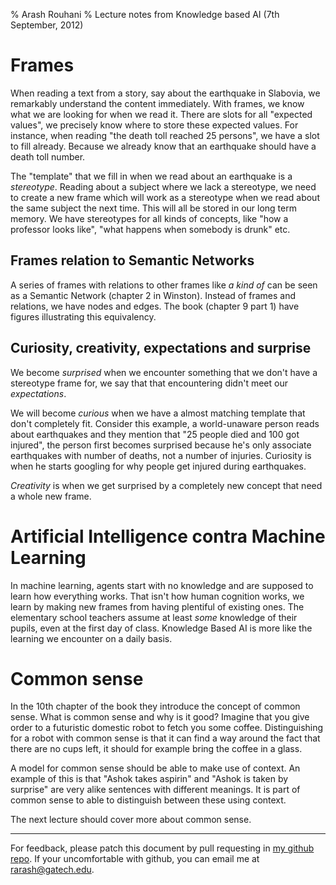 % Arash Rouhani
% Lecture notes from Knowledge based AI (7th September, 2012)

# Frames

When reading a text from a story, say about the earthquake in Slabovia,
we remarkably understand the content immediately. With frames, we know
what we are looking for when we read it. There are slots for all "expected
values", we precisely know where to store these expected values. For
instance, when reading "the death toll reached 25 persons", we have a
slot to fill already. Because we already know that an earthquake should
have a death toll number.

The "template" that we fill in when we read about an earthquake is
a *stereotype*. Reading about a subject where we lack a stereotype, we
need to create a new frame which will work as a stereotype when we read
about the same subject the next time. This will all be stored in our
long term memory. We have stereotypes for all kinds of concepts,
like "how a professor looks like", "what happens when somebody is drunk"
etc.

## Frames relation to Semantic Networks

A series of frames with relations to other frames like *a kind of* can
be seen as a Semantic Network (chapter 2 in Winston).  Instead of frames
and relations, we have nodes and edges. The book (chapter 9 part 1)
have figures illustrating this equivalency.

## Curiosity, creativity, expectations and surprise

We become *surprised* when we encounter something that we don't have a
stereotype frame for, we say that that encountering didn't meet our
*expectations*.

We will become *curious* when we have a almost matching template that
don't completely fit. Consider this example, a world-unaware person
reads about earthquakes and they mention that "25 people died and 100
got injured", the person first becomes surprised because he's only
associate earthquakes with number of deaths, not a number of injuries.
Curiosity is when he starts googling for why people get injured during
earthquakes.

*Creativity* is when we get surprised by a completely new concept that
need a whole new frame.

# Artificial Intelligence contra Machine Learning

In machine learning, agents start with no knowledge and are supposed to
learn how everything works. That isn't how human cognition works, we
learn by making new frames from having plentiful of existing ones. The
elementary school teachers assume at least *some* knowledge of their
pupils, even at the first day of class. Knowledge Based AI is more like
the learning we encounter on a daily basis.

# Common sense

In the 10th chapter of the book they introduce the concept of common
sense. What is common sense and why is it good? Imagine that you give
order to a futuristic domestic robot to fetch you some coffee.
Distinguishing for a robot with common sense is that it can find a way
around the fact that there are no cups left, it should for example bring
the coffee in a glass.

A model for common sense should be able to make use of context. An
example of this is that "Ashok takes aspirin" and "Ashok is taken by
surprise" are very alike sentences with different meanings. It is part
of common sense to able to distinguish between these using context.

The next lecture should cover more about common sense.

---

For feedback, please patch this document by pull requesting in [my github
repo][repo]. If your uncomfortable with github, you can email me at
<rarash@gatech.edu>.

[repo]: https://github.com/Tarrasch/cs-7637-lecture-note
